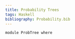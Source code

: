 ```yaml
---
title: Probability Trees
tags: Haskell
bibliography: Probability.bib
---
```

```{.haskell .literate .hidden_source}
module ProbTree where
```
